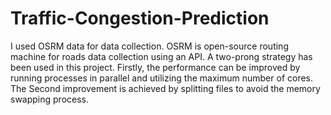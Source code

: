 # Traffic-Congestion-Prediction
I used OSRM data for data collection. OSRM is open-source routing machine for roads data collection using an API. A two-prong strategy has been used in this project. Firstly, the performance can be improved by running processes in parallel and utilizing the maximum number of cores. The Second improvement is achieved by splitting files to avoid the memory swapping process. 
